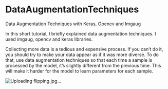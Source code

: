 # DataAugmentationTechniques
Data Augmentation Techniques with Keras, Opencv and Imgaug

In this short tutorial, I briefly explained data augmentation techniques. 
I used imgaug, opencv and keras libraries. 

Collecting more data is a tedious and expensive process. If you can’t do it, you should try to make your data appear as if it was more diverse. To do that, use data augmentation techniques so that each time a sample is processed by the model, it’s slightly different from the previous time. This will make it harder for the model to learn parameters for each sample.

![Uploading flipping.jpg…]()
